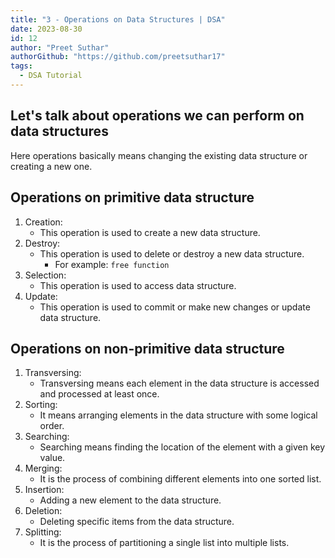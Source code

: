 ```yaml
---
title: "3 - Operations on Data Structures | DSA"
date: 2023-08-30
id: 12
author: "Preet Suthar"
authorGithub: "https://github.com/preetsuthar17"
tags:
  - DSA Tutorial
---
```


## Let's talk about operations we can perform on data structures

Here operations basically means changing the existing data structure or creating a new one.

## Operations on primitive data structure

1. Creation:
   - This operation is used to create a new data structure.
2. Destroy:
   - This operation is used to delete or destroy a new data structure.
     - For example: `free function`
3. Selection:
   - This operation is used to access data structure.
4. Update:
   - This operation is used to commit or make new changes or update data structure.

## Operations on non-primitive data structure

1. Transversing:
   - Transversing means each element in the data structure is accessed and processed at least once.
2. Sorting:
   - It means arranging elements in the data structure with some logical order.
3. Searching:
   - Searching means finding the location of the element with a given key value.
4. Merging:
   - It is the process of combining different elements into one sorted list.
5. Insertion:
   - Adding a new element to the data structure.
6. Deletion:
   - Deleting specific items from the data structure.
7. Splitting:
   - It is the process of partitioning a single list into multiple lists.
